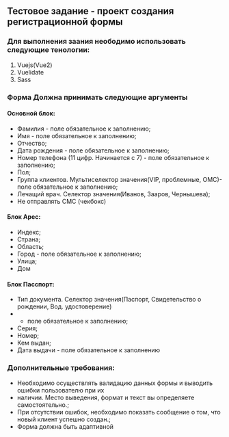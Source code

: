 ## Тестовое задание - проект создания регистрационной формы
### Для выполнения заания неободимо использовать следующие тенологии:
1. Vuejs(Vue2)
2. Vuelidate
3. Sass

### Форма Должна принимать следующие аргументы
#### Основной блок:
* Фамилия - поле обязательное к заполнению;
* Имя - поле обязательное к заполнению;
* Отчество;
* Дата рождения - поле обязательное к заполнению;
* Номер телефона (11 цифр. Начинается с 7) - поле обязательное к заполнению;
* Пол;
* Группа клиентов. Мультиселектор значения(VIP, проблемные, ОМС)- поле обязательное к заполнению;
* Лечащий врач. Селектор значения(Иванов, Зааров, Чернышева);
* Не отправлять СМС (чекбокс)

#### Блок Арес:
* Индекс;
* Страна;
* Область;
* Город - поле обязательное к заполнению;
* Улица;
* Дом

#### Блок Пасспорт:
* Тип документа. Селектор значения(Паспорт, Свидетельство о рождении, Вод. удостоверение)
* - поле обязательное к заполнению;
* Серия;
* Номер;
* Кем выдан;
* Дата выдачи - поле обязательное к заполнению

### Дополнительные требования:
* Необходимо осуществлять валидацию данных формы и выводить ошибки пользователю при их
* наличии. Место выведения, формат и текст вы определяете самостоятельно.;
* При отсутствии ошибок, необходимо показать сообщение о том, что новый клиент успешно создан.;
* Форма должна быть адаптивной
